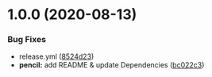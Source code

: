 # 1.0.0 (2020-08-13)


### Bug Fixes

* release.yml ([8524d23](https://github.com/ushironoko/eslint-plugin-ushironoko-vue/commit/8524d238de80ac4bb24392fdd8329a45ab64da45))
* **pencil:** add README & update Dependencies ([bc022c3](https://github.com/ushironoko/eslint-plugin-ushironoko-vue/commit/bc022c32a3c49bfce66afa6ecec640e609b0b603))
